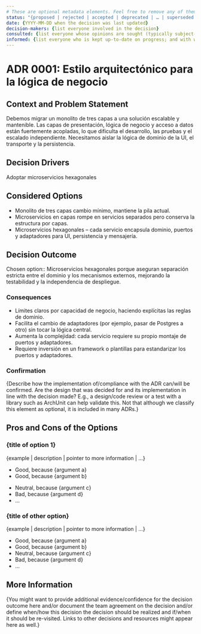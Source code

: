 ```yaml
---
# These are optional metadata elements. Feel free to remove any of them.
status: "{proposed | rejected | accepted | deprecated | … | superseded by ADR-0123"
date: {YYYY-MM-DD when the decision was last updated}
decision-makers: {list everyone involved in the decision}
consulted: {list everyone whose opinions are sought (typically subject-matter experts); and with whom there is a two-way communication}
informed: {list everyone who is kept up-to-date on progress; and with whom there is a one-way communication}
---
```


#  ADR 0001: Estilo arquitectónico para la lógica de negocio

## Context and Problem Statement

Debemos migrar un monolito de tres capas a una solución escalable y mantenible. Las capas de presentación, lógica de negocio y acceso a datos están fuertemente acopladas, lo que dificulta el desarrollo, las pruebas y el escalado independiente. Necesitamos aislar la lógica de dominio de la UI, el transporte y la persistencia.  


<!-- This is an optional element. Feel free to remove. -->
## Decision Drivers

Adoptar microservicios hexagonales  


## Considered Options
- Monolito de tres capas  cambio mínimo, mantiene la pila actual.  
- Microservicios en capas  rompe en servicios separados pero conserva la estructura por capas.  
- Microservicios hexagonales – cada servicio encapsula dominio, puertos y adaptadores para UI, persistencia y mensajería.  



## Decision Outcome

Chosen option:: Microservicios hexagonales porque aseguran separación estricta entre el dominio y los mecanismos externos, mejorando la testabilidad y la independencia de despliegue.  

<!-- This is an optional element. Feel free to remove. -->
### Consequences

- Límites claros por capacidad de negocio, haciendo explícitas las reglas de dominio.  
- Facilita el cambio de adaptadores (por ejemplo, pasar de Postgres a otro) sin tocar la lógica central.  
- Aumenta la complejidad: cada servicio requiere su propio montaje de puertos y adaptadores.  
- Requiere inversión en un framework o plantillas para estandarizar los puertos y adaptadores. 
<!-- numbers of consequences can vary -->

<!-- This is an optional element. Feel free to remove. -->
### Confirmation

{Describe how the implementation of/compliance with the ADR can/will be confirmed. Are the design that was decided for and its implementation in line with the decision made? E.g., a design/code review or a test with a library such as ArchUnit can help validate this. Not that although we classify this element as optional, it is included in many ADRs.}

<!-- This is an optional element. Feel free to remove. -->
## Pros and Cons of the Options

### {title of option 1}

<!-- This is an optional element. Feel free to remove. -->
{example | description | pointer to more information | …}

* Good, because {argument a}
* Good, because {argument b}
<!-- use "neutral" if the given argument weights neither for good nor bad -->
* Neutral, because {argument c}
* Bad, because {argument d}
* … <!-- numbers of pros and cons can vary -->

### {title of other option}

{example | description | pointer to more information | …}

* Good, because {argument a}
* Good, because {argument b}
* Neutral, because {argument c}
* Bad, because {argument d}
* …

<!-- This is an optional element. Feel free to remove. -->
## More Information

{You might want to provide additional evidence/confidence for the decision outcome here and/or document the team agreement on the decision and/or define when/how this decision the decision should be realized and if/when it should be re-visited. Links to other decisions and resources might appear here as well.}
